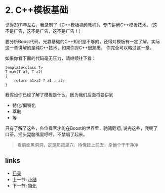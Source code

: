 # 2. C++模板基础

记得2011年左右，我录制了《C++模板视频教程》，专门讲解C++模板技术。（这不是广告，这不是广告，这不是广告！）


要分析Boost代码，光靠基础的C++知识是不够的，还得对模板有一定了解。实际这一章讲解的是纯C++技术，如果你对C++很熟悉，
你完全可以略过这一章。

如果你看下面的代码毫无压力，请继续往下看：

    template<class T>
    T max(T a1, T a2)
    {
        return a1>a2 ? a1 : a2;
    }


我假设你已经了解了模板是什么，因为我们后面将要讲到
- 特化/偏特化
- 萃取
- 等

只有了解了这些，各位看官才能在Boost的世界里，驰骋翱翔, 说完这些，我喝了口茶，摇头晃脑嘴里哼哼，不禁唱了起来。

> 看前面黑洞洞，定是那贼巢穴，待俺赶上前去，杀他个干干净净


## links
  * [目录](<00.00.目录.md>)
  * 上一节: [小结](<01.03.小结.md>)
  * 下一节: [特化](<02.01.特化.md>)
